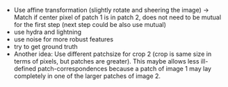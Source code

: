 - Use affine transformation (slightly rotate and sheering the image) -> Match if center pixel of patch 1 is in patch 2, does not need to be mutual for the first step (next step could be also use mutual)
- use hydra and lightning
- use noise for more robust features
- try to get ground truth
- Another idea: Use different patchsize for crop 2 (crop is same size in terms of pixels, but patches are greater). This maybe allows less ill-defined patch-correspondences because a patch of image 1 may lay completely in one of the larger patches of image 2. 